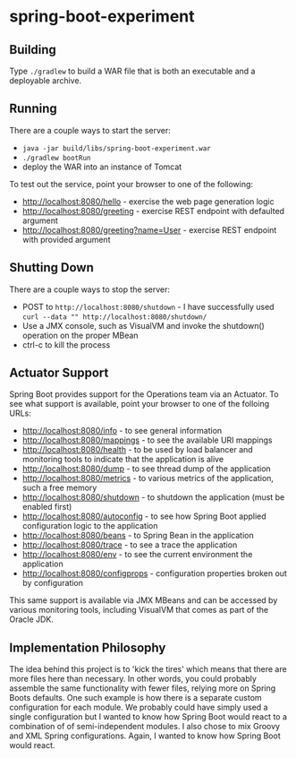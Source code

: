 # spring-boot-experiment

## Building
Type `./gradlew` to build a WAR file that is both an executable and a deployable archive.

## Running
There are a couple ways to start the server:

* `java -jar build/libs/spring-boot-experiment.war`
* `./gradlew bootRun`
* deploy the WAR into an instance of Tomcat

To test out the service, point your browser to one of the following:

* [http://localhost:8080/hello](http://localhost:8080/hello) - exercise the web page generation logic
* [http://localhost:8080/greeting](http://localhost:8080/greeting) - exercise REST endpoint with defaulted argument
* [http://localhost:8080/greeting?name=User]( http://localhost:8080/greeting?name=User) - exercise REST endpoint with provided argument

## Shutting Down
There are a couple ways to stop the server:

* POST to `http://localhost:8080/shutdown` - I have successfully used `curl --data "" http://localhost:8080/shutdown/`
* Use a JMX console, such as VisualVM and invoke the shutdown() operation on the proper MBean
* ctrl-c to kill the process


## Actuator Support
Spring Boot provides support for the Operations team via an Actuator.  To see what support is available, point your browser to one of the folloing URLs:

* [http://localhost:8080/info](http://localhost:8080/info/) - to see general information
* [http://localhost:8080/mappings](http://localhost:8080/mappings/) - to see the available URI mappings
* [http://localhost:8080/health](http://localhost:8080/health/) - to be used by load balancer and monitoring tools to indicate that the application is alive
* [http://localhost:8080/dump](http://localhost:8080/dump/) - to see thread dump of the application
* [http://localhost:8080/metrics](http://localhost:8080/metrics/) - to various metrics of the application, such a free memory
* [http://localhost:8080/shutdown](http://localhost:8080/shutdown/) - to shutdown the application (must be enabled first)
* [http://localhost:8080/autoconfig](http://localhost:8080/autoconfig/) - to see how Spring Boot applied configuration logic to the application
* [http://localhost:8080/beans](http://localhost:8080/beans/) - to Spring Bean in the application
* [http://localhost:8080/trace](http://localhost:8080/trace/) - to see a trace the application
* [http://localhost:8080/env](http://localhost:8080/env/) - to see the current environment the application
* [http://localhost:8080/configprops](http://localhost:8080/configprops/) - configuration properties broken out by configuration

This same support is available via JMX MBeans and can be accessed by various monitoring tools, including VisualVM that comes as part of
the Oracle JDK.

## Implementation Philosophy
The idea behind this project is to 'kick the tires' which means that there are more files here than necessary. In other words, you could
probably assemble the same functionality with fewer files, relying more on Spring Boots defaults.  One such example is how there is a separate
custom configuration for each module.  We probably could have simply used a single configuration but I wanted to know how Spring Boot would
react to a combination of of semi-independent modules.  I also chose to mix Groovy and XML Spring configurations.  Again, I wanted to know
how Spring Boot would react.


